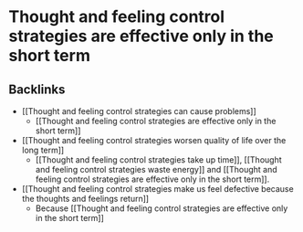 # Thought and feeling control strategies are effective only in the short term

## Backlinks
* [[Thought and feeling control strategies can cause problems]]
	* [[Thought and feeling control strategies are effective only in the short term]]
* [[Thought and feeling control strategies worsen quality of life over the long term]]
	* [[Thought and feeling control strategies take up time]], [[Thought and feeling control strategies waste energy]] and [[Thought and feeling control strategies are effective only in the short term]].
* [[Thought and feeling control strategies make us feel defective because the thoughts and feelings return]]
	* Because [[Thought and feeling control strategies are effective only in the short term]]

<!-- #Life -->

<!-- {BearID:5958C95D-6D55-42E8-AE37-529D7C55A191-15756-0000130462B434E5} -->
